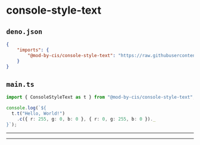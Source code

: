 # console-style-text

## `deno.json`

```json
{
    "imports": {  
        "@mod-by-cis/console-style-text": "https://raw.githubusercontent.com/mod-by-cis/console-style-text/refs/tags/v0.0.2/mod.ts"
    }
}
```

## `main.ts`

```ts
import { ConsoleStyleText as t } from "@mod-by-cis/console-style-text";

console.log(`${
  t.t("Hello, World!")
    .c({ r: 255, g: 0, b: 0 }, { r: 0, g: 255, b: 0 })._
}`);

```

---

---